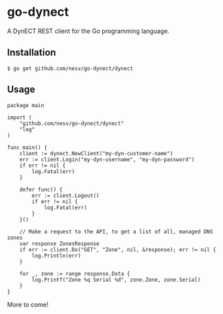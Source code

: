 # go-dynect

A DynECT REST client for the Go programming language.

## Installation

	$ go get github.com/nesv/go-dynect/dynect

## Usage

	package main

	import (
		"github.com/nesv/go-dynect/dynect"
		"log"
	)

	func main() {
		client := dynect.NewClient("my-dyn-customer-name")
		err := client.Login("my-dyn-username", "my-dyn-password")
		if err != nil {
			log.Fatal(err)
		}

		defer func() {
			err := client.Logout()
			if err != nil {
				log.Fatal(err)
			}
		}()

		// Make a request to the API, to get a list of all, managed DNS zones
		var response ZonesResponse
		if err := client.Do("GET", "Zone", nil, &response); err != nil {
			log.Println(err)
		}

		for _, zone := range response.Data {
			log.Printf("Zone %q Serial %d", zone.Zone, zone.Serial)
		}
	}

More to come!
